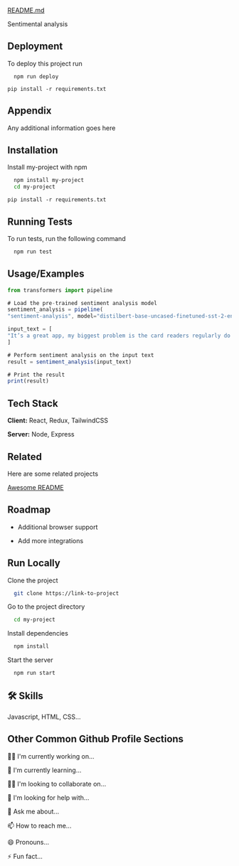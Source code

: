 
[README.md](https://github.com/user-attachments/files/22920383/README.md)

Sentimental analysis




## Deployment

To deploy this project run

```
  npm run deploy
```
```
pip install -r requirements.txt 
```
## Appendix

Any additional information goes here


## Installation

Install my-project with npm

```bash
  npm install my-project
  cd my-project
```
    pip install -r requirements.txt 
## Running Tests

To run tests, run the following command

```bash
  npm run test
```


## Usage/Examples

```javascript
from transformers import pipeline

# Load the pre-trained sentiment analysis model
sentiment_analysis = pipeline(
"sentiment-analysis", model="distilbert-base-uncased-finetuned-sst-2-english")

input_text = [
"It’s a great app, my biggest problem is the card readers regularly do not connect. Which is very poor customer service for us because we have to manually enter our customers debit cards, which takes time. This slows down our efficiency."
]

# Perform sentiment analysis on the input text
result = sentiment_analysis(input_text)

# Print the result
print(result)
```


## Tech Stack

**Client:** React, Redux, TailwindCSS

**Server:** Node, Express


## Related

Here are some related projects

[Awesome README](https://github.com/matiassingers/awesome-readme)


## Roadmap

- Additional browser support

- Add more integrations


## Run Locally

Clone the project

```bash
  git clone https://link-to-project
```

Go to the project directory

```bash
  cd my-project
```

Install dependencies

```bash
  npm install
```

Start the server

```bash
  npm run start
```


## 🛠 Skills
Javascript, HTML, CSS...


## Other Common Github Profile Sections
👩‍💻 I'm currently working on...

🧠 I'm currently learning...

👯‍♀️ I'm looking to collaborate on...

🤔 I'm looking for help with...

💬 Ask me about...

📫 How to reach me...

😄 Pronouns...

⚡️ Fun fact...

